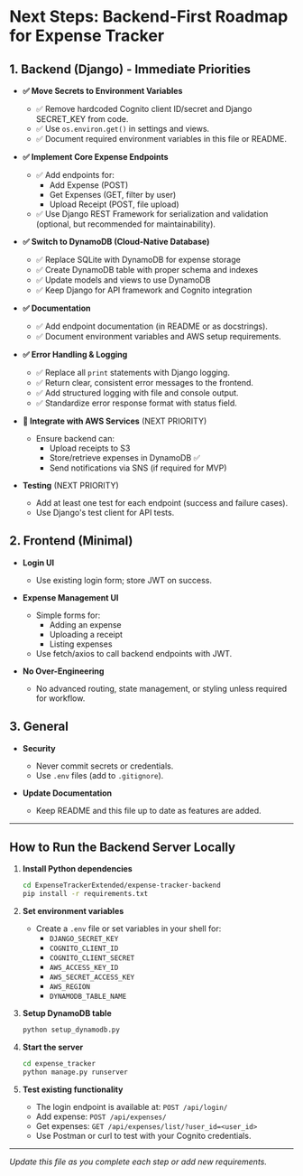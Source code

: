 # Next Steps: Backend-First Roadmap for Expense Tracker

## 1. Backend (Django) - Immediate Priorities

- **✅ Move Secrets to Environment Variables**

  - ✅ Remove hardcoded Cognito client ID/secret and Django SECRET_KEY from code.
  - ✅ Use `os.environ.get()` in settings and views.
  - ✅ Document required environment variables in this file or README.

- **✅ Implement Core Expense Endpoints**

  - ✅ Add endpoints for:
    - Add Expense (POST)
    - Get Expenses (GET, filter by user)
    - Upload Receipt (POST, file upload)
  - ✅ Use Django REST Framework for serialization and validation (optional, but recommended for maintainability).

- **✅ Switch to DynamoDB (Cloud-Native Database)**

  - ✅ Replace SQLite with DynamoDB for expense storage
  - ✅ Create DynamoDB table with proper schema and indexes
  - ✅ Update models and views to use DynamoDB
  - ✅ Keep Django for API framework and Cognito integration

- **✅ Documentation**

  - ✅ Add endpoint documentation (in README or as docstrings).
  - ✅ Document environment variables and AWS setup requirements.

- **✅ Error Handling & Logging**

  - ✅ Replace all `print` statements with Django logging.
  - ✅ Return clear, consistent error messages to the frontend.
  - ✅ Add structured logging with file and console output.
  - ✅ Standardize error response format with status field.

- **🔄 Integrate with AWS Services** (NEXT PRIORITY)

  - Ensure backend can:
    - Upload receipts to S3
    - Store/retrieve expenses in DynamoDB ✅
    - Send notifications via SNS (if required for MVP)

- **Testing** (NEXT PRIORITY)
  - Add at least one test for each endpoint (success and failure cases).
  - Use Django's test client for API tests.

## 2. Frontend (Minimal)

- **Login UI**

  - Use existing login form; store JWT on success.

- **Expense Management UI**

  - Simple forms for:
    - Adding an expense
    - Uploading a receipt
    - Listing expenses
  - Use fetch/axios to call backend endpoints with JWT.

- **No Over-Engineering**
  - No advanced routing, state management, or styling unless required for workflow.

## 3. General

- **Security**

  - Never commit secrets or credentials.
  - Use `.env` files (add to `.gitignore`).

- **Update Documentation**
  - Keep README and this file up to date as features are added.

---

## How to Run the Backend Server Locally

1. **Install Python dependencies**

   ```bash
   cd ExpenseTrackerExtended/expense-tracker-backend
   pip install -r requirements.txt
   ```

2. **Set environment variables**

   - Create a `.env` file or set variables in your shell for:
     - `DJANGO_SECRET_KEY`
     - `COGNITO_CLIENT_ID`
     - `COGNITO_CLIENT_SECRET`
     - `AWS_ACCESS_KEY_ID`
     - `AWS_SECRET_ACCESS_KEY`
     - `AWS_REGION`
     - `DYNAMODB_TABLE_NAME`

3. **Setup DynamoDB table**

   ```bash
   python setup_dynamodb.py
   ```

4. **Start the server**

   ```bash
   cd expense_tracker
   python manage.py runserver
   ```

5. **Test existing functionality**
   - The login endpoint is available at: `POST /api/login/`
   - Add expense: `POST /api/expenses/`
   - Get expenses: `GET /api/expenses/list/?user_id=<user_id>`
   - Use Postman or curl to test with your Cognito credentials.

---

_Update this file as you complete each step or add new requirements._
